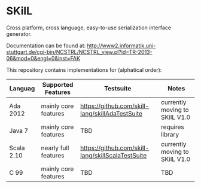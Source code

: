 SKilL
=====

Cross platform, cross language, easy-to-use serialization interface generator.

Documentation can be found at:
http://www2.informatik.uni-stuttgart.de/cgi-bin/NCSTRL/NCSTRL_view.pl?id=TR-2013-06&mod=0&engl=0&inst=FAK


This repository contains implementations for (alphatical order):

Languag|Supported Features|Testsuite|Notes
-------|------------------|---------|-----
Ada 2012 |mainly core features|https://github.com/skill-lang/skillAdaTestSuite | currently moving to SKilL V1.0
Java 7 |mainly core features| TBD | requires library
Scala 2.10 |nearly full features|https://github.com/skill-lang/skillScalaTestSuite | currently moving to SKilL V1.0
C 99 |mainly core features| TBD | TBD

